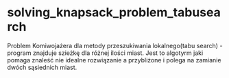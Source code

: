# solving_knapsack_problem_tabusearch
Problem Komiwojażera dla metody przeszukiwania lokalnego(tabu search) - program znajduje szieżkę dla różnej ilości miast. Jest to algotyrm jaki pomaga znaleść nie idealne rozwiązanie a przybliżone i polega na zamianie dwóch sąsiednich miast.

